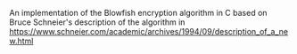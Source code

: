 An implementation of the Blowfish encryption algorithm in C based on Bruce Schneier's description of the algorithm in https://www.schneier.com/academic/archives/1994/09/description_of_a_new.html